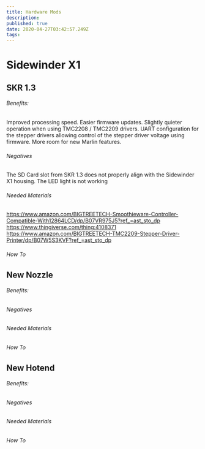 ```yaml
---
title: Hardware Mods
description: 
published: true
date: 2020-04-27T03:42:57.249Z
tags: 
---
```


# Sidewinder X1
## SKR 1.3 
###### Benefits:
Improved processing speed.
Easier firmware updates.
Slightly quieter operation when using TMC2208 / TMC2209 drivers.
UART configuration for the stepper drivers allowing control of the stepper driver voltage using firmware.
More room for new Marlin features.

###### Negatives
The SD Card slot from SKR 1.3 does not properly align with the Sidewinder X1 housing.
The LED light is not working

###### Needed Materials
https://www.amazon.com/BIGTREETECH-Smoothieware-Controller-Compatible-With12864LCD/dp/B07VR975J5?ref_=ast_sto_dp
https://www.thingiverse.com/thing:4108371
https://www.amazon.com/BIGTREETECH-TMC2209-Stepper-Driver-Printer/dp/B07W5S3KVF?ref_=ast_sto_dp
###### How To

## New Nozzle
###### Benefits:


###### Negatives


###### Needed Materials


###### How To

## New Hotend 
###### Benefits:


###### Negatives


###### Needed Materials


###### How To